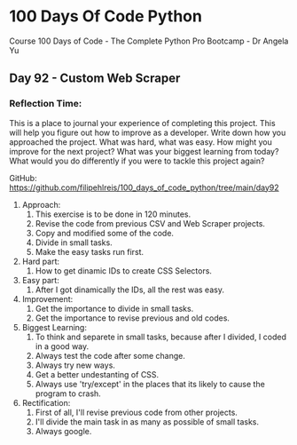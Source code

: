 # 100 Days Of Code Python
Course 100 Days of Code - The Complete Python Pro Bootcamp - Dr Angela Yu

## Day 92 - Custom Web Scraper

### **Reflection Time:**
This is a place to journal your experience of completing this project. This will help you figure out how to improve as a developer.
Write down how you approached the project. What was hard, what was easy. How might you improve for the next project? What was your biggest learning from today? What would you do differently if you were to tackle this project again?

GitHub: https://github.com/filipehlreis/100_days_of_code_python/tree/main/day92

1. Approach:
	1. This exercise is to be done in 120 minutes.
	2. Revise the code from previous CSV and Web Scraper projects.
	3. Copy and modified some of the code.
    4. Divide in small tasks.
	5. Make the easy tasks run first.
2. Hard part:
	1. How to get dinamic IDs to create CSS Selectors.
3. Easy part:
    1. After I got dinamically the IDs, all the rest was easy.
4. Improvement:
    1. Get the importance to divide in small tasks.
    2. Get the importance to revise previous and old codes.
5.  Biggest Learning:
    1. To think and separete in small tasks, because after I divided, I coded in a good way.
    2. Always test the code after some change.
    3. Always try new ways.
    4. Get a better undestanting of CSS.
    5. Always use 'try/except' in the places that its likely to cause the program to crash.
6.  Rectification:
    1. First of all, I'll revise previous code from other projects.
    2. I'll divide the main task in as many as possible of small tasks.
    3. Always google.
